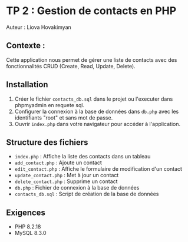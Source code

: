 # TP 2 : Gestion de contacts en PHP
Auteur : Liova Hovakimyan

## Contexte :

Cette application nous permet de gérer une liste de contacts avec des fonctionnalités CRUD (Create, Read, Update, Delete).

## Installation
1. Créer le fichier `contacts_db.sql` dans le projet ou l'executer dans phpmyadmin en requete sql.
2. Configurer la connexion à la base de données dans `db.php` avec les identifiants "root" et sans mot de passe.
3. Ouvrir `index.php` dans votre navigateur pour accéder à l'application.

## Structure des fichiers

- `index.php` : Affiche la liste des contacts dans un tableau
- `add_contact.php` : Ajoute un contact
- `edit_contact.php` : Affiche le formulaire de modification d'un contact
- `update_contact.php` : Met à jour un contact
- `delete_contact.php` : Supprime un contact
- `db.php` : Fichier de connexion à la base de données
- `contacts_db.sql` : Script de création de la base de données

## Exigences
- PHP 8.2.18
- MySQL 8.3.0